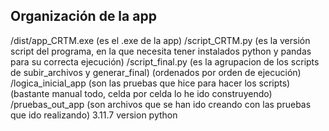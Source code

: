 ## Organización de la app

/dist/app_CRTM.exe (es el .exe de la app)
/script_CRTM.py (es la versión script del programa, en la que necesita tener instalados python y pandas para su correcta ejecución)
/script_final.py (es la agrupacion de los scripts de subir_archivos y generar_final) (ordenados por orden de ejecución)
/logica_inicial_app (son las pruebas que hice para hacer los scripts) (bastante manual todo, celda por celda lo he ido construyendo)
/pruebas_out_app (son archivos que se han ido creando con las pruebas que ido realizando) 3.11.7 version python


